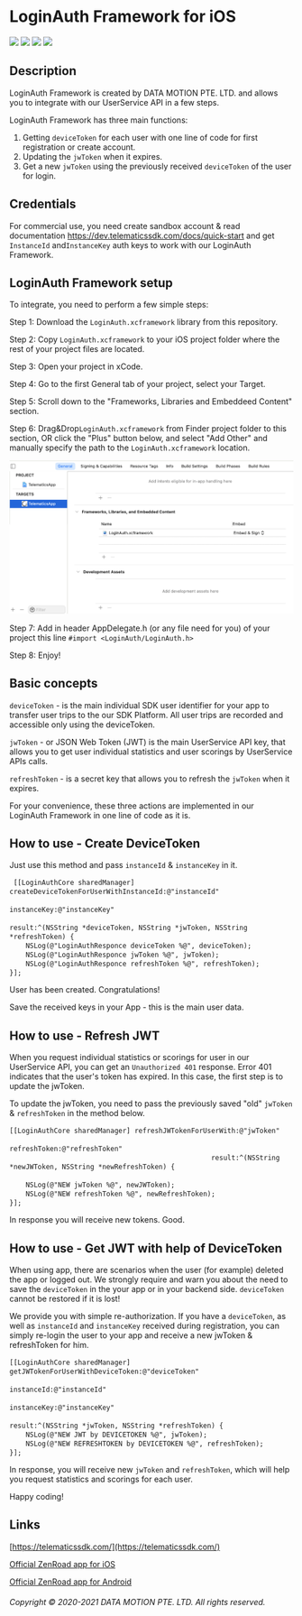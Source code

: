 # LoginAuth Framework for iOS

![](https://img.shields.io/badge/version-1.0-blue) ![](https://img.shields.io/badge/release-blueviolet) ![](https://img.shields.io/badge/easyinuse-release) ![](https://img.shields.io/badge/AppStore-ready-important)

## Description

LoginAuth Framework is created by DATA MOTION PTE. LTD. and allows you to integrate with our UserService API in a few steps.

LoginAuth Framework has three main functions:
1. Getting `deviceToken` for each user with one line of code for first registration or create account.
2. Updating the `jwToken` when it expires.
3. Get a new `jwToken` using the previously received `deviceToken` of the user for login.


## Credentials

For commercial use, you need create sandbox account & read documentation https://dev.telematicssdk.com/docs/quick-start and get `InstanceId` and`InstanceKey` auth keys to work with our LoginAuth Framework.


## LoginAuth Framework setup

To integrate, you need to perform a few simple steps:

Step 1: Download the `LoginAuth.xcframework` library from this repository.

Step 2: Copy `LoginAuth.xcframework` to your iOS project folder where the rest of your project files are located.

Step 3: Open your project in xCode.

Step 4: Go to the first General tab of your project, select your Target.

Step 5: Scroll down to the "Frameworks, Libraries and Embeddeed Content" section.

Step 6: Drag&Drop`LoginAuth.xcframework` from Finder project folder to this section, OR click the "Plus" button below, and select "Add Other" and manually specify the path to the `LoginAuth.xcframework` location.

![](https://github.com/Mobile-Telematics/LoginAuthFramework-iOS/raw/master/images/al.png)

Step 7: Add in header AppDelegate.h (or any file need for you) of your project this line `#import <LoginAuth/LoginAuth.h>`

Step 8: Enjoy!


## Basic concepts

`deviceToken` - is the main individual SDK user identifier for your app to transfer user trips to the our SDK Platform. All user trips are recorded and accessible only using the deviceToken.

`jwToken` - or JSON Web Token (JWT) is the main UserService API key, that allows you to get user individual statistics and user scorings by UserService APIs calls.

`refreshToken` - is a secret key that allows you to refresh the `jwToken` when it expires.

For your convenience, these three actions are implemented in our LoginAuth Framework in one line of code as it is.


## How to use - Create DeviceToken

Just use this method and pass `instanceId` & `instanceKey` in it.

     [[LoginAuthCore sharedManager] createDeviceTokenForUserWithInstanceId:@"instanceId"
                                                               instanceKey:@"instanceKey"
                                                                    result:^(NSString *deviceToken, NSString *jwToken, NSString *refreshToken) {
        NSLog(@"LoginAuthResponce deviceToken %@", deviceToken);
        NSLog(@"LoginAuthResponce jwToken %@", jwToken);
        NSLog(@"LoginAuthResponce refreshToken %@", refreshToken);
    }];

User has been created. Congratulations! 

Save the received keys in your App - this is the main user data.


## How to use - Refresh JWT

When you request individual statistics or scorings for user in our UserService API, you can get an `Unauthorized 401` response.
Error 401 indicates that the user's token has expired. In this case, the first step is to update the jwToken.

To update the jwToken, you need to pass the previously saved "old" `jwToken` & `refreshToken` in the method below.

    [[LoginAuthCore sharedManager] refreshJWTokenForUserWith:@"jwToken"
                                                refreshToken:@"refreshToken"
                                                      result:^(NSString *newJWToken, NSString *newRefreshToken) {

        NSLog(@"NEW jwToken %@", newJWToken);
        NSLog(@"NEW refreshToken %@", newRefreshToken);
    }];

In response you will receive new tokens. Good.


## How to use - Get JWT with help of DeviceToken

When using app, there are scenarios when the user (for example) deleted the app or logged out. We strongly require and warn you about the need to save the `deviceToken` in the your app or in your backend side. `deviceToken` cannot be restored if it is lost!

We provide you with simple re-authorization.
If you have a `deviceToken`, as well as `instanceId` and `instanceKey` received during registration, you can simply re-login the user to your app and receive a new jwToken & refreshToken for him.

    [[LoginAuthCore sharedManager] getJWTokenForUserWithDeviceToken:@"deviceToken"
                                                         instanceId:@"instanceId"
                                                        instanceKey:@"instanceKey"
                                                             result:^(NSString *jwToken, NSString *refreshToken) {
        NSLog(@"NEW JWT by DEVICETOKEN %@", jwToken);
        NSLog(@"NEW REFRESHTOKEN by DEVICETOKEN %@", refreshToken);
    }];

In response, you will receive new `jwToken` and `refreshToken`, which will help you request statistics and scorings for each user.

Happy coding!


## Links

[https://telematicssdk.com/](https://telematicssdk.com/)

[Official ZenRoad app for iOS](https://apps.apple.com/us/app/zenroad/id1432161345/)

[Official ZenRoad app for Android](https://play.google.com/store/apps/details?id=com.raxeltelematics.zenroad&hl=ru&gl=US)


###### Copyright © 2020-2021 DATA MOTION PTE. LTD. All rights reserved.

















